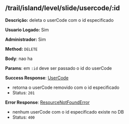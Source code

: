 ## /trail/island/level/slide/usercode/:id

**Descrição:** deleta o userCode com o id especificado

**Usuario Logado:** Sim

**Administrador:** Sim

**Method:** `DELETE`

**Body**: nao ha

**Params**: em `:id` deve ser passado o id do userCode

**Success Response**: [UserCode](../../../../src/domain/trilhas/@entities/userCode.ts)
- retorna o userCode removido com o id especificado
- Status: `201`

**Error Response**: [ResourceNotFoundError](../../../../src/core/errors/resource-not-found-error.ts)
- nenhum userCode com o id especificado existe no DB
- Status: `400`


